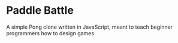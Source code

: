 # Paddle Battle
A simple Pong clone written in JavaScript, meant to teach beginner programmers how to design games
